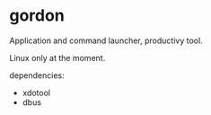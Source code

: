gordon
======

Application and command launcher, productivy tool.

Linux only at the moment.

dependencies:
  - xdotool
  - dbus
